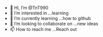 - 👋 Hi, I’m @TnT990
- 👀 I’m interested in ...learning
- 🌱 I’m currently learning ...how to github
- 💞️ I’m looking to collaborate on ...new ideas
- 📫 How to reach me ...Reach out

<!---
TnT990/TnT990 is a ✨ special ✨ repository because its `README.md` (this file) appears on your GitHub profile.
You can click the Preview link to take a look at your changes.
--->
